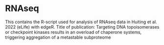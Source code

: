 # RNAseq
This contains the R-script used for analysis of RNAseq data in Huiting et al. 2022 (eLife) with edgeR.
Title of publication: Targeting DNA topoisomerases or checkpoint kinases results in an overload of chaperone systems, triggering aggregation of a
metastable subproteome
